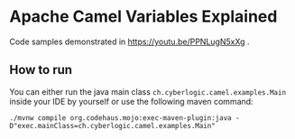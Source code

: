# Apache Camel Variables Explained
Code samples demonstrated in https://youtu.be/PPNLugN5xXg .

## How to run
You can either run the java main class `ch.cyberlogic.camel.examples.Main` inside your IDE by yourself or use the following maven command:
```shell script
./mvnw compile org.codehaus.mojo:exec-maven-plugin:java -D"exec.mainClass=ch.cyberlogic.camel.examples.Main"
```
